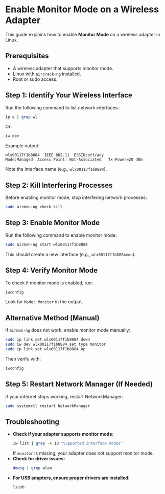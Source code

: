 # Enable Monitor Mode on a Wireless Adapter

This guide explains how to enable **Monitor Mode** on a wireless adapter in Linux.

## Prerequisites
- A wireless adapter that supports monitor mode.
- Linux with `aircrack-ng` installed.
- Root or sudo access.

## Step 1: Identify Your Wireless Interface
Run the following command to list network interfaces:
```bash
ip a | grep wl
```
Or:
```bash
iw dev
```
Example output:
```
wlx00117f1b8884  IEEE 802.11  ESSID:off/any  
Mode:Managed  Access Point: Not-Associated   Tx-Power=20 dBm   
```
Note the interface name (e.g., `wlx00117f1b8884`).

## Step 2: Kill Interfering Processes
Before enabling monitor mode, stop interfering network processes:
```bash
sudo airmon-ng check kill
```

## Step 3: Enable Monitor Mode
Run the following command to enable monitor mode:
```bash
sudo airmon-ng start wlx00117f1b8884
```
This should create a new interface (e.g., `wlx00117f1b8884mon`).

## Step 4: Verify Monitor Mode
To check if monitor mode is enabled, run:
```bash
iwconfig
```
Look for `Mode: Monitor` in the output.

## Alternative Method (Manual)
If `airmon-ng` does not work, enable monitor mode manually:
```bash
sudo ip link set wlx00117f1b8884 down
sudo iw dev wlx00117f1b8884 set type monitor
sudo ip link set wlx00117f1b8884 up
```
Then verify with:
```bash
iwconfig
```

## Step 5: Restart Network Manager (If Needed)
If your internet stops working, restart NetworkManager:
```bash
sudo systemctl restart NetworkManager
```

## Troubleshooting
- **Check if your adapter supports monitor mode:**
  ```bash
  iw list | grep -A 10 "Supported interface modes"
  ```
  If `monitor` is missing, your adapter does not support monitor mode.
- **Check for driver issues:**
  ```bash
  dmesg | grep wlan
  ```
- **For USB adapters, ensure proper drivers are installed:**
  ```bash
  lsusb
  ```
